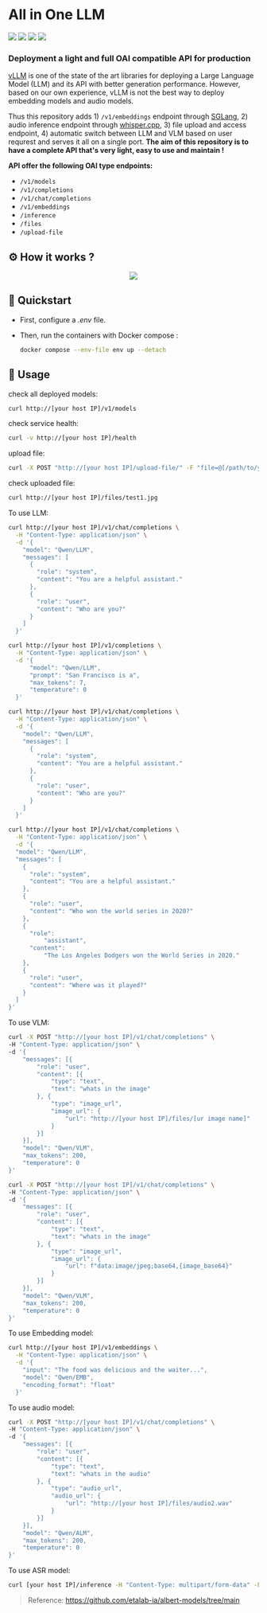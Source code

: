 # All in One LLM

![](https://img.shields.io/badge/python-3.10-green) ![](https://img.shields.io/badge/vLLM-v0.6.1.post2-blue) ![](https://img.shields.io/badge/sglang-v0.3.2-red) ![](https://img.shields.io/badge/whisper.cpp-v1.7.1-yellow)

### Deployment a light and full OAI compatible API for production

[vLLM](https://github.com/vllm-project/vllm) is one of the state of the art libraries for deploying a Large Language Model (LLM) and its API with better generation performance. However, based on our own experience, vLLM is not the best way to deploy embedding models and audio models.

Thus this repository adds 1) `/v1/embeddings` endpoint through [SGLang](https://github.com/sgl-project/sglang), 2) audio inference endpoint through [whisper.cpp](https://github.com/ggerganov/whisper.cpp), 3) file upload and access endpoint, 4) automatic switch between LLM and VLM based on user requrest and serves it all on a single port. **The aim of this repository is to have a complete API that's very light, easy to use and maintain !**

**API offer the following OAI type endpoints:**
*  `/v1/models`
*  `/v1/completions`
*  `/v1/chat/completions`
*  `/v1/embeddings`
*  `/inference`
*  `/files`
*  `/upload-file`

## ⚙️ How it works ?

<p align="center">
    <img src="https://github.com/user-attachments/assets/3dd68aca-ba44-4fea-b716-eae9ba7c2914" >
</p>


## 🚀 Quickstart

* First, configure a *.env* file.
  
*  Then, run the containers with Docker compose :

    ```bash
    docker compose --env-file env up --detach
    ```

## 🔦 Usage

check all deployed models:
```bash
curl http://[your host IP]/v1/models
```

check service health:
```bash
curl -v http://[your host IP]/health
```

upload file:
```bash
curl -X POST "http://[your host IP]/upload-file/" -F "file=@[/path/to/your/file]"
```

check uploaded file:
```bash
curl http://[your host IP]/files/test1.jpg
```


To use LLM:
```bash
curl http://[your host IP]/v1/chat/completions \
  -H "Content-Type: application/json" \
  -d '{
    "model": "Qwen/LLM",
    "messages": [
      {
        "role": "system",
        "content": "You are a helpful assistant."
      },
      {
        "role": "user",
        "content": "Who are you?"
      }
    ]
  }'

curl http://[your host IP]/v1/completions \
  -H "Content-Type: application/json" \
  -d '{
      "model": "Qwen/LLM",
      "prompt": "San Francisco is a",
      "max_tokens": 7,
      "temperature": 0
  }'

curl http://[your host IP]/v1/chat/completions \
  -H "Content-Type: application/json" \
  -d '{
    "model": "Qwen/LLM",
    "messages": [
      {
        "role": "system",
        "content": "You are a helpful assistant."
      },
      {
        "role": "user",
        "content": "Who are you?"
      }
    ]
  }'

curl http://[your host IP]/v1/chat/completions \
  -H "Content-Type: application/json" \
  -d '{
  "model": "Qwen/LLM",
  "messages": [
    {
      "role": "system",
      "content": "You are a helpful assistant."
    },
    {
      "role": "user",
      "content": "Who won the world series in 2020?"
    },
    {
      "role":
          "assistant",
      "content":
          "The Los Angeles Dodgers won the World Series in 2020."
    },
    {
      "role": "user",
      "content": "Where was it played?"
    }
  ]
}'
```

To use VLM:
```bash
curl -X POST "http://[your host IP]/v1/chat/completions" \
-H "Content-Type: application/json" \
-d '{
    "messages": [{
        "role": "user",
        "content": [{
            "type": "text",
            "text": "whats in the image"
        }, {
            "type": "image_url",
            "image_url": {
                "url": "http://[your host IP]/files/[ur image name]"
            }
        }]
    }],
    "model": "Qwen/VLM",
    "max_tokens": 200,
    "temperature": 0
}'

curl -X POST "http://[your host IP]/v1/chat/completions" \
-H "Content-Type: application/json" \
-d '{
    "messages": [{
        "role": "user",
        "content": [{
            "type": "text",
            "text": "whats in the image"
        }, {
            "type": "image_url",
            "image_url": {
                "url": f"data:image/jpeg;base64,{image_base64}"
            }
        }]
    }],
    "model": "Qwen/VLM",
    "max_tokens": 200,
    "temperature": 0
}'
```

To use Embedding model:
```bash
curl http://[your host IP]/v1/embeddings \
  -H "Content-Type: application/json" \
  -d '{
    "input": "The food was delicious and the waiter...",
    "model": "Qwen/EMB",
    "encoding_format": "float"
  }'
```

To use audio model:
```bash
curl -X POST "http://[your host IP]/v1/chat/completions" \
-H "Content-Type: application/json" \
-d '{
    "messages": [{
        "role": "user",
        "content": [{
            "type": "text",
            "text": "whats in the audio"
        }, {
            "type": "audio_url",
            "audio_url": {
                "url": "http://[your host IP]/files/audio2.wav"
            }
        }]
    }],
    "model": "Qwen/ALM",
    "max_tokens": 200,
    "temperature": 0
}'
```

To use ASR model:
```bash
curl [your host IP]/inference -H "Content-Type: multipart/form-data" -F file="@[path/to/your/wav/file]" -F response_format="json" | jq
```


> Reference: https://github.com/etalab-ia/albert-models/tree/main
